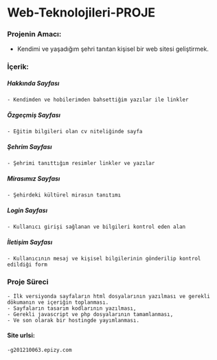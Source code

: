 # Web-Teknolojileri-PROJE

###   Projenin Amacı:
- Kendimi ve yaşadığım şehri tanıtan kişisel bir web sitesi geliştirmek.


###   İçerik:

  ##### Hakkında Sayfası
  
    - Kendimden ve hobilerimden bahsettiğim yazılar ile linkler

  ##### Özgeçmiş Sayfası  
  
    - Eğitim bilgileri olan cv niteliğinde sayfa

  ##### Şehrim Sayfası  
  
    - Şehrimi tanıttığım resimler linkler ve yazılar 

  ##### Mirasımız Sayfası
  
    - Şehirdeki kültürel mirasın tanıtımı 

  ##### Login Sayfası
  
    - Kullanıcı girişi sağlanan ve bilgileri kontrol eden alan

  ##### İletişim Sayfası
  
    - Kullanıcının mesaj ve kişisel bilgilerinin gönderilip kontrol edildiği form

###    Proje Süreci

    - İlk versiyonda sayfaların html dosyalarının yazılması ve gerekli dökumanın ve içeriğin toplanması.
    - Sayfaların tasarım kodlarının yazılması,
    - Gerekli javascript ve php dosyalarının tamamlanması,
    - Ve son olarak bir hostingde yayımlanması.
    
 ####  Site urlsi:
    -g201210063.epizy.com
    

